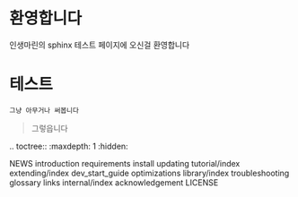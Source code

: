 # 환영합니다
인생마린의 sphinx 테스트 페이지에 오신걸 환영합니다

# 테스트
```
그냥 아무거나 써봅니다
```

> 그렇읍니다


.. toctree::
   :maxdepth: 1
   :hidden:

   NEWS
   introduction
   requirements
   install
   updating
   tutorial/index
   extending/index
   dev_start_guide
   optimizations
   library/index
   troubleshooting
   glossary
   links
   internal/index
   acknowledgement
   LICENSE